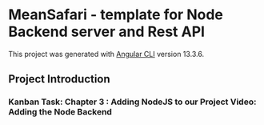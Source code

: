 # MeanSafari - template for Node Backend server and Rest API

This project was generated with [Angular CLI](https://github.com/angular/angular-cli) version 13.3.6.

## Project Introduction

### Kanban Task: Chapter 3 : Adding NodeJS to our Project Video: Adding the Node Backend
